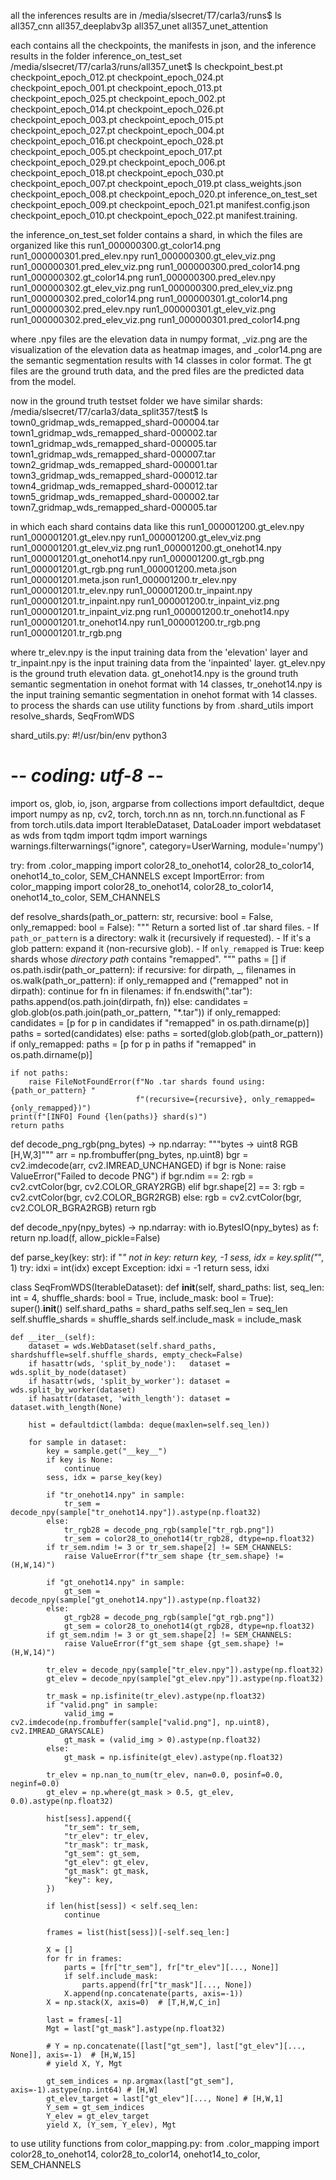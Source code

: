 all the inferences results are in /media/slsecret/T7/carla3/runs$ ls
all357_cnn  all357_deeplabv3p  all357_unet  all357_unet_attention

each contains all the checkpoints, the manifests in json, and the inference results in the folder inference_on_test_set
/media/slsecret/T7/carla3/runs/all357_unet$ ls
checkpoint_best.pt       checkpoint_epoch_012.pt  checkpoint_epoch_024.pt
checkpoint_epoch_001.pt  checkpoint_epoch_013.pt  checkpoint_epoch_025.pt
checkpoint_epoch_002.pt  checkpoint_epoch_014.pt  checkpoint_epoch_026.pt
checkpoint_epoch_003.pt  checkpoint_epoch_015.pt  checkpoint_epoch_027.pt
checkpoint_epoch_004.pt  checkpoint_epoch_016.pt  checkpoint_epoch_028.pt
checkpoint_epoch_005.pt  checkpoint_epoch_017.pt  checkpoint_epoch_029.pt
checkpoint_epoch_006.pt  checkpoint_epoch_018.pt  checkpoint_epoch_030.pt
checkpoint_epoch_007.pt  checkpoint_epoch_019.pt  class_weights.json
checkpoint_epoch_008.pt  checkpoint_epoch_020.pt  inference_on_test_set
checkpoint_epoch_009.pt  checkpoint_epoch_021.pt  manifest.config.json
checkpoint_epoch_010.pt  checkpoint_epoch_022.pt  manifest.training.

the inference_on_test_set folder contains a shard, in which the files are organized like this
run1_000000300.gt_color14.png     run1_000000301.pred_elev.npy
run1_000000300.gt_elev_viz.png    run1_000000301.pred_elev_viz.png
run1_000000300.pred_color14.png   run1_000000302.gt_color14.png
run1_000000300.pred_elev.npy      run1_000000302.gt_elev_viz.png
run1_000000300.pred_elev_viz.png  run1_000000302.pred_color14.png
run1_000000301.gt_color14.png     run1_000000302.pred_elev.npy
run1_000000301.gt_elev_viz.png    run1_000000302.pred_elev_viz.png
run1_000000301.pred_color14.png

where .npy files are the elevation data in numpy format, _viz.png are the visualization of the elevation data as heatmap images, and _color14.png are the semantic segmentation results with 14 classes in color format. The gt files are the ground truth data, and the pred files are the predicted data from the model.

now in the ground truth testset folder we have similar shards: /media/slsecret/T7/carla3/data_split357/test$ ls
town0_gridmap_wds_remapped_shard-000004.tar
town1_gridmap_wds_remapped_shard-000002.tar
town1_gridmap_wds_remapped_shard-000005.tar
town1_gridmap_wds_remapped_shard-000007.tar
town2_gridmap_wds_remapped_shard-000001.tar
town3_gridmap_wds_remapped_shard-000012.tar
town4_gridmap_wds_remapped_shard-000012.tar
town5_gridmap_wds_remapped_shard-000002.tar
town7_gridmap_wds_remapped_shard-000005.tar

in which each shard contains data like this
run1_000001200.gt_elev.npy         run1_000001201.gt_elev.npy
run1_000001200.gt_elev_viz.png     run1_000001201.gt_elev_viz.png
run1_000001200.gt_onehot14.npy     run1_000001201.gt_onehot14.npy
run1_000001200.gt_rgb.png          run1_000001201.gt_rgb.png
run1_000001200.meta.json           run1_000001201.meta.json
run1_000001200.tr_elev.npy         run1_000001201.tr_elev.npy
run1_000001200.tr_inpaint.npy      run1_000001201.tr_inpaint.npy
run1_000001200.tr_inpaint_viz.png  run1_000001201.tr_inpaint_viz.png
run1_000001200.tr_onehot14.npy     run1_000001201.tr_onehot14.npy
run1_000001200.tr_rgb.png          run1_000001201.tr_rgb.png

where tr_elev.npy is the input training data from the 'elevation' layer and tr_inpaint.npy is the input training data from the 'inpainted' layer. gt_elev.npy is the ground truth elevation data. gt_onehot14.npy is the ground truth semantic segmentation in onehot format with 14 classes, tr_onehot14.npy is the input training semantic segmentation in onehot format with 14 classes.
to process the shards can use utility functions by
    from .shard_utils import resolve_shards, SeqFromWDS

shard_utils.py:
#!/usr/bin/env python3
# -*- coding: utf-8 -*-
import os, glob, io, json, argparse
from collections import defaultdict, deque
import numpy as np, cv2, torch, torch.nn as nn, torch.nn.functional as F
from torch.utils.data import IterableDataset, DataLoader
import webdataset as wds
from tqdm import tqdm
import warnings
warnings.filterwarnings("ignore", category=UserWarning, module='numpy')

try:
    from .color_mapping import color28_to_onehot14, color28_to_color14, onehot14_to_color, SEM_CHANNELS
except ImportError:
    from color_mapping import color28_to_onehot14, color28_to_color14, onehot14_to_color, SEM_CHANNELS


def resolve_shards(path_or_pattern: str, recursive: bool = False, only_remapped: bool = False):
    """
    Return a sorted list of .tar shard files.
    - If `path_or_pattern` is a directory: walk it (recursively if requested).
    - If it's a glob pattern: expand it (non-recursive glob).
    - If `only_remapped` is True: keep shards whose *directory path* contains "remapped".
    """
    paths = []
    if os.path.isdir(path_or_pattern):
        if recursive:
            for dirpath, _, filenames in os.walk(path_or_pattern):
                if only_remapped and ("remapped" not in dirpath):
                    continue
                for fn in filenames:
                    if fn.endswith(".tar"):
                        paths.append(os.path.join(dirpath, fn))
        else:
            candidates = glob.glob(os.path.join(path_or_pattern, "*.tar"))
            if only_remapped:
                candidates = [p for p in candidates if "remapped" in os.path.dirname(p)]
            paths = sorted(candidates)
    else:
        paths = sorted(glob.glob(path_or_pattern))
        if only_remapped:
            paths = [p for p in paths if "remapped" in os.path.dirname(p)]

    if not paths:
        raise FileNotFoundError(f"No .tar shards found using: {path_or_pattern} "
                                f"(recursive={recursive}, only_remapped={only_remapped})")
    print(f"[INFO] Found {len(paths)} shard(s)")
    return paths

def decode_png_rgb(png_bytes) -> np.ndarray:
    """bytes -> uint8 RGB [H,W,3]"""
    arr = np.frombuffer(png_bytes, np.uint8)
    bgr = cv2.imdecode(arr, cv2.IMREAD_UNCHANGED)
    if bgr is None:
        raise ValueError("Failed to decode PNG")
    if bgr.ndim == 2:
        rgb = cv2.cvtColor(bgr, cv2.COLOR_GRAY2RGB)
    elif bgr.shape[2] == 3:
        rgb = cv2.cvtColor(bgr, cv2.COLOR_BGR2RGB)
    else:
        rgb = cv2.cvtColor(bgr, cv2.COLOR_BGRA2RGB)
    return rgb

def decode_npy(npy_bytes) -> np.ndarray:
    with io.BytesIO(npy_bytes) as f:
        return np.load(f, allow_pickle=False)

def parse_key(key: str):
    if "_" not in key: return key, -1
    sess, idx = key.split("_", 1)
    try: idxi = int(idx)
    except Exception: idxi = -1
    return sess, idxi

class SeqFromWDS(IterableDataset):
    def __init__(self, shard_paths: list, seq_len: int = 4,
                 shuffle_shards: bool = True,
                 include_mask: bool = True):
        super().__init__()
        self.shard_paths = shard_paths
        self.seq_len = seq_len
        self.shuffle_shards = shuffle_shards
        self.include_mask = include_mask

    def __iter__(self):
        dataset = wds.WebDataset(self.shard_paths, shardshuffle=self.shuffle_shards, empty_check=False)
        if hasattr(wds, 'split_by_node'):   dataset = wds.split_by_node(dataset)
        if hasattr(wds, 'split_by_worker'): dataset = wds.split_by_worker(dataset)
        if hasattr(dataset, 'with_length'): dataset = dataset.with_length(None)

        hist = defaultdict(lambda: deque(maxlen=self.seq_len))

        for sample in dataset:
            key = sample.get("__key__")
            if key is None:
                continue
            sess, idx = parse_key(key)

            if "tr_onehot14.npy" in sample:
                tr_sem = decode_npy(sample["tr_onehot14.npy"]).astype(np.float32)
            else:
                tr_rgb28 = decode_png_rgb(sample["tr_rgb.png"])
                tr_sem = color28_to_onehot14(tr_rgb28, dtype=np.float32)
            if tr_sem.ndim != 3 or tr_sem.shape[2] != SEM_CHANNELS:
                raise ValueError(f"tr_sem shape {tr_sem.shape} != (H,W,14)")

            if "gt_onehot14.npy" in sample:
                gt_sem = decode_npy(sample["gt_onehot14.npy"]).astype(np.float32)
            else:
                gt_rgb28 = decode_png_rgb(sample["gt_rgb.png"])
                gt_sem = color28_to_onehot14(gt_rgb28, dtype=np.float32)
            if gt_sem.ndim != 3 or gt_sem.shape[2] != SEM_CHANNELS:
                raise ValueError(f"gt_sem shape {gt_sem.shape} != (H,W,14)")

            tr_elev = decode_npy(sample["tr_elev.npy"]).astype(np.float32)
            gt_elev = decode_npy(sample["gt_elev.npy"]).astype(np.float32)

            tr_mask = np.isfinite(tr_elev).astype(np.float32)
            if "valid.png" in sample:
                valid_img = cv2.imdecode(np.frombuffer(sample["valid.png"], np.uint8), cv2.IMREAD_GRAYSCALE)
                gt_mask = (valid_img > 0).astype(np.float32)
            else:
                gt_mask = np.isfinite(gt_elev).astype(np.float32)

            tr_elev = np.nan_to_num(tr_elev, nan=0.0, posinf=0.0, neginf=0.0)
            gt_elev = np.where(gt_mask > 0.5, gt_elev, 0.0).astype(np.float32)

            hist[sess].append({
                "tr_sem": tr_sem,
                "tr_elev": tr_elev,
                "tr_mask": tr_mask,
                "gt_sem": gt_sem,
                "gt_elev": gt_elev,
                "gt_mask": gt_mask,
                "key": key,
            })

            if len(hist[sess]) < self.seq_len:
                continue

            frames = list(hist[sess])[-self.seq_len:]

            X = []
            for fr in frames:
                parts = [fr["tr_sem"], fr["tr_elev"][..., None]]
                if self.include_mask:
                    parts.append(fr["tr_mask"][..., None])
                X.append(np.concatenate(parts, axis=-1))
            X = np.stack(X, axis=0)  # [T,H,W,C_in]

            last = frames[-1]
            Mgt = last["gt_mask"].astype(np.float32)
            
            # Y = np.concatenate([last["gt_sem"], last["gt_elev"][..., None]], axis=-1)  # [H,W,15]
            # yield X, Y, Mgt
            
            gt_sem_indices = np.argmax(last["gt_sem"], axis=-1).astype(np.int64) # [H,W]
            gt_elev_target = last["gt_elev"][..., None] # [H,W,1]
            Y_sem = gt_sem_indices
            Y_elev = gt_elev_target
            yield X, (Y_sem, Y_elev), Mgt

to use utility functions from color_mapping.py:
from .color_mapping import color28_to_onehot14, color28_to_color14, onehot14_to_color, SEM_CHANNELS